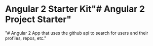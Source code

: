 # Angular 2 Starter Kit"# Angular 2 Project Starter" 
"# Angular 2 App that uses the github api to search for users and their profiles, repos, etc." 
